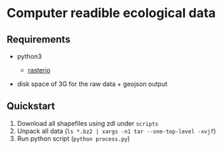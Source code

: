 # Computer readible ecological data

## Requirements
* python3
  * [rasterio](https://rasterio.readthedocs.io/en/latest/installation.html)

* disk space of 3G for the raw data + geojson output


## Quickstart

1. Download all shapefiles using zdl under `scripts`
2. Unpack all data (`ls *.bz2 | xargs -n1 tar --one-top-level -xvjf`)
3. Run python script (`python process.py`)
